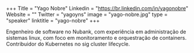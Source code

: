 +++
Title = "Yago Nobre"
Linkedin = "https://br.linkedin.com/in/yagonobre"
Website = ""
Twitter = "yagoyns"
image = "yago-nobre.jpg"
type = "speaker"
linktitle = "yago-nobre"
+++

Engenheiro de software no Nubank, com experiência em administração de sistemas linux, com foco em monitoramento e orquestração de containers. Contribuidor do Kubernetes no sig cluster lifecycle.